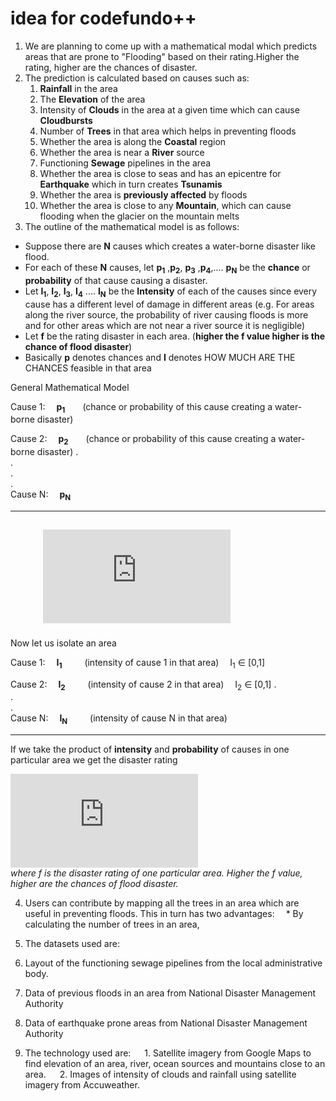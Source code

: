 # idea for codefundo++
1. We are planning to come up with a mathematical modal which predicts areas that are prone to "Flooding" based on their rating.Higher the rating, higher are the chances of disaster.
2. The prediction is calculated based on causes such as:
	1. **Rainfall** in the area
	2. The **Elevation** of the area
	3. Intensity of **Clouds** in the area at a given time which can cause **Cloudbursts**
	4. Number of **Trees** in that area which helps in preventing floods
  	5. Whether the area is along the **Coastal** region
	6. Whether the area is near a **River** source
	7. Functioning **Sewage** pipelines in the area
	8. Whether the area is close to seas and has an epicentre for **Earthquake** which in turn creates **Tsunamis**
	9. Whether the area is **previously affected** by floods
	10. Whether the area is close to any **Mountain**, which can cause flooding when the glacier 
	on the mountain melts	
3. The outline of the mathematical model is as follows:<br>
  * Suppose there are **N** causes which creates a water-borne disaster like flood.
  * For each of these **N** causes, let **p<sub>1</sub>** ,**p<sub>2</sub>**, **p<sub>3</sub>** ,**p<sub>4</sub>**,.... **p<sub>N</sub>**  be the 	    **chance** or **probability** of that cause causing a disaster. 
  * Let **I<sub>1</sub>**, **I<sub>2</sub>**, **I<sub>3</sub>**, **I<sub>4</sub>** .... **I<sub>N</sub>** be the **Intensity** of each of the causes since every cause has a different level of damage in different areas (e.g.  For areas along the river source, the probability of river causing floods is more and for other areas which are not near a river source it is negligible) 
* Let **f** be the rating disaster in each area. (**higher the f value higher is the chance of flood disaster**)
* Basically **p** denotes chances and **I** denotes HOW MUCH ARE THE CHANCES feasible in that area

General Mathematical Model

Cause 1:&emsp;     **p<sub>1</sub>**&emsp;&emsp;(chance or probability of this cause creating a water-borne disaster)

Cause 2:&emsp;     **p<sub>2</sub>**&emsp;&emsp;(chance or probability of this cause creating a water-borne disaster)
      .<br>
      .<br>
      .<br>
      .<br>
Cause N:&emsp;    **p<sub>N</sub>**

-----------------   
&emsp; &emsp; ![first equation](https://latex.codecogs.com/gif.latex?%5Csum_%7Bi%3D1%7D%5E%7Bn%7D%20P_i%20%3D%201)
-----------------


Now let us isolate an area

Cause 1:&emsp;   **I<sub>1</sub>**  &emsp;&emsp;                      (intensity of cause 1 in that area)&emsp;      I<sub>1</sub> ∈ [0,1]

Cause 2:&emsp;   **I<sub>2</sub>**  &emsp;&emsp;                      (intensity of cause 2 in that area)&emsp;      I<sub>2</sub> ∈ [0,1]
                  .<br>
                  .<br>
		  .<br>
 Cause N:&emsp;  **I<sub>N</sub>** &emsp;&emsp;                      (intensity of cause N in that area) 

--------------------

 If we take the product of **intensity** and **probability** of causes in one particular area we get the disaster rating
 
![second element](https://latex.codecogs.com/gif.latex?f%20%3D%20%5Csum_%7Bi%3D1%7D%5E%7Bn%7D%20I_i%20%5Ctimes%20P_i)<br>
*where f is the disaster rating of one particular area. Higher the f value, higher are the chances of flood disaster.*

4. Users can contribute by mapping all the trees in an area which are useful in preventing floods. This in turn has two advantages:
&emsp;* By calculating the number of trees in an area, 

5. The datasets used are:	
1. Layout of the functioning sewage pipelines from the local administrative body.	
2. Data of previous floods in an area from National Disaster Management Authority	
3. Data of earthquake prone areas from National Disaster Management Authority
6. The technology used are:
&emsp; 1. Satellite imagery from Google Maps to find elevation of an area, river, ocean sources and mountains close to an area.
&emsp; 2. Images of intensity of clouds and rainfall using satellite imagery from Accuweather.
	




